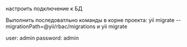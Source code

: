 настроить подключение к БД

Выполнить последоватльно команды в корне проекта:
yii migrate --migrationPath=@yii/rbac/migrations и
yii migrate

user: admin
password: admin
